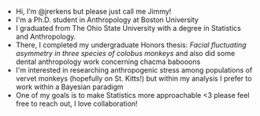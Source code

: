 - Hi, I’m @jrerkens but please just call me Jimmy!
- I'm a Ph.D. student in Anthropology at Boston University
- I graduated from The Ohio State University with a degree in Statistics and Anthropology. 
- There, I completed my undergraduate Honors thesis: _Facial fluctuating asymmetry in three species of colobus monkeys_ and also did some dental anthropology work concerning chacma babooons
- I'm interested in researching anthropogenic stress among populations of vervet monkeys (hopefully on St. Kitts!) but within my analysis I prefer to work within a Bayesian paradigm
- One of my goals is to make Statistics more approachable <3 please feel free to reach out, I love collaboration!
